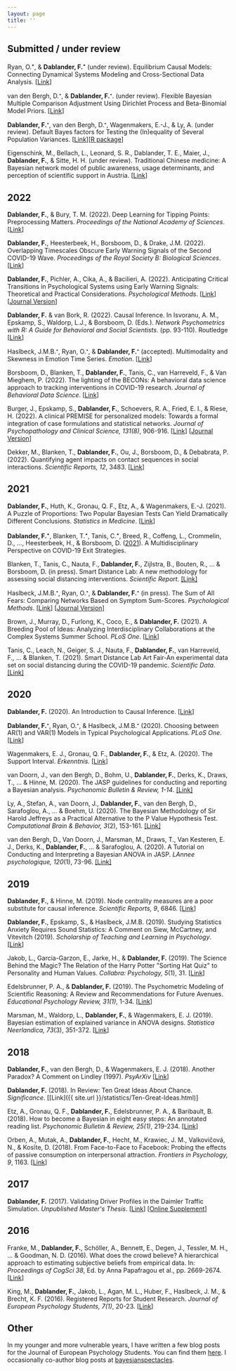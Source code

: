 ```yaml
---
layout: page
title: ''
---
```


## Submitted / under review
Ryan, O.<sup>&#11089;</sup>, & **Dablander, F.**<sup>&#11089;</sup> (under review). Equilibrium Causal Models: Connecting Dynamical Systems Modeling and Cross-Sectional Data Analysis. [[Link](https://psyarxiv.com/q4d9g)]

van den Bergh, D.<sup><small>&#11089;</small></sup>, & **Dablander, F.**<sup><small>&#11089;</small></sup>. (under review). Flexible Bayesian Multiple Comparison Adjustment Using Dirichlet Process and Beta-Binomial Model Priors. [[Link](https://arxiv.org/abs/2208.07086)]

**Dablander, F.**<sup><small>&#11089;</small></sup>, van den Bergh, D.<sup><small>&#11089;</small></sup>, Wagenmakers, E.-J., & Ly, A. (under review). Default Bayes factors for Testing the (In)equality of Several Population Variances. [[Link](https://arxiv.org/abs/2003.06278)][[R package](https://github.com/fdabl/bfvartest)]


Eigenschink, M., Bellach, L., Leonard, S. R., Dablander, T. E., Maier, J., **Dablander, F.**, & Sitte, H. H. (under review). Traditional Chinese medicine: A Bayesian network model of public awareness, usage determinants, and perception of scientific support in Austria. [[Link](https://www.medrxiv.org/content/10.1101/2021.12.24.21268331v2)]


## 2022
**Dablander, F.**, & Bury, T. M. (2022). Deep Learning for Tipping Points: Preprocessing Matters. *Proceedings of the National Academy of Sciences*. [[Link](https://www.pnas.org/doi/10.1073/pnas.2207720119)]

**Dablander, F.**, Heesterbeek, H., Borsboom, D., & Drake, J.M. (2022). Overlapping Timescales Obscure Early Warning Signals of the Second COVID-19 Wave.  *Proceedings of the Royal Society B: Biological Sciences*. [[Link](https://royalsocietypublishing.org/doi/10.1098/rspb.2021.1809)]

**Dablander, F.**, Pichler, A., Cika, A., & Bacilieri, A. (2022). Anticipating Critical Transitions in Psychological Systems using Early Warning Signals: Theoretical and Practical Considerations. *Psychological Methods*. [[Link](https://psyarxiv.com/5wc28)] [[Journal Version](https://psycnet.apa.org/record/2022-19018-001)]

**Dablander, F.** & van Bork, R. (2022). Causal Inference. In Isvoranu, A. M., Epskamp, S., Waldorp, L.J., & Borsboom, D. (Eds.). *Network Psychometrics with R: A Guide for Behavioral and Social Scientists.* (pp. 93-110). Routledge [[Link](https://royalsocietypublishing.org/doi/10.1098/rspb.2021.1809)]

Haslbeck, J.M.B.<sup><small>&#11089;</small></sup>, Ryan, O.<sup><small>&#11089;</small></sup>, & **Dablander, F.**<sup><small>&#11089;</small></sup> (accepted). Multimodality and Skewness in Emotion Time Series. *Emotion*. [[Link](https://psyarxiv.com/qudr6)]

Borsboom, D., Blanken, T., **Dablander, F.**, Tanis, C., van Harreveld, F., & Van Mieghem, P. (2022). The lighting of the BECONs: A behavioral data science approach to tracking interventions in COVID-19 research. *Journal of Behavioral Data Science*. [[Link](https://jbds.isdsa.org/index.php/jbds/article/view/26)]

Burger, J., Epskamp, S., **Dablander, F.**, Schoevers, R. A., Fried, E. I., & Riese, H. (2022). A clinical PREMISE for personalized models: Towards a formal integration of case formulations and statistical networks. *Journal of Psychopathology and Clinical Science, 131(8)*, 906-916. [[Link](https://psyarxiv.com/bdrs7/)] [[Journal Version](https://psycnet.apa.org/doiLanding?doi=10.1037%2Fabn0000779)]

Dekker, M., Blanken, T., **Dablander, F.**, Ou, J., Borsboom, D., & Debabrata, P. (2022). Quantifying agent impacts on contact sequences in social interactions. *Scientific Reports, 12*, 3483. [[Link](https://www.nature.com/articles/s41598-022-07384-0)]


## 2021
**Dablander, F.**, Huth, K., Gronau, Q. F., Etz, A., & Wagenmakers, E.-J. (2021). A Puzzle of Proportions: Two Popular Bayesian Tests Can Yield Dramatically Different Conclusions. *Statistics in Medicine*. [[Link](https://onlinelibrary.wiley.com/doi/10.1002/sim.9278)]

**Dablander, F.**<sup>&#11089;</sup>, Blanken, T.<sup>&#11089;</sup>, Tanis, C.<sup>&#11089;</sup>, Breed, R., Coffeng, L., Crommelin, D., ..., Heesterbeek, H., & Borsboom, D. ([2021](https://psyarxiv.com/3jz8e/)). A Multidisciplinary Perspective on COVID-19 Exit Strategies.

Blanken, T., Tanis, C., Nauta, F., **Dablander, F.**, Zijlstra, B., Bouten, R., ... & Borsboom, D. (in press). Smart Distance Lab: A new methodology for assessing social distancing interventions. *Scientific Report*. [[Link]](https://osf.io/mjg2f)

Haslbeck, J.M.B.<sup><small>&#11089;</small></sup>, Ryan, O.<sup><small>&#11089;</small></sup>, & **Dablander, F.**<sup><small>&#11089;</small></sup> (in press). The Sum of All Fears: Comparing Networks Based on Symptom Sum-Scores. *Psychological Methods*. [[Link](https://psyarxiv.com/3nxu9)] [[Journal Version](https://psycnet.apa.org/record/2022-14481-001)]

Brown, J., Murray, D., Furlong, K., Coco, E., & **Dablander, F.** (2021). A Breeding Pool of Ideas: Analyzing Interdisciplinary Collaborations at the Complex Systems Summer School. *PLoS One*. [[Link](https://journals.plos.org/plosone/article?id=10.1371/journal.pone.0246260)]

Tanis, C., Leach, N., Geiger, S. J., Nauta, F., **Dablander, F.**, van Harreveld, F., ... & Blanken, T. (2021). Smart Distance Lab Art Fair-An experimental data set on social distancing during the COVID-19 pandemic. *Scientific Data*. [[Link]](https://www.nature.com/articles/s41597-021-00971-2)


## 2020
**Dablander, F.** (2020). An Introduction to Causal Inference. [[Link](https://psyarxiv.com/b3fkw)]

**Dablander, F.**<sup><small>&#11089;</small></sup>, Ryan, O.<sup><small>&#11089;</small></sup>, & Haslbeck, J.M.B.<sup><small>&#11089;</small></sup> (2020). Choosing between AR(1) and VAR(1) Models in Typical Psychological Applications. *PLoS One*. [[Link](https://journals.plos.org/plosone/article?id=10.1371/journal.pone.0240730)]

Wagenmakers, E. J., Gronau, Q. F., **Dablander, F.**, & Etz, A. (2020). The Support Interval. *Erkenntnis*. [[Link](https://link.springer.com/article/10.1007%2Fs10670-019-00209-z)]

van Doorn, J., van den Bergh, D., Bohm, U., **Dablander, F.**, Derks, K., Draws, T., ... & Hinne, M.
(2020). The JASP guidelines for conducting and reporting a Bayesian analysis. *Psychonomic Bulletin & Review, 1-14*. [[Link]](https://link.springer.com/article/10.3758/s13423-020-01798-5)

Ly, A., Stefan, A., van Doorn, J., **Dablander, F.**, van den Bergh, D., Sarafoglou, A., ... & Boehm, U.
(2020). The Bayesian Methodology of Sir Harold Jeffreys as a Practical Alternative to the P Value Hypothesis Test. *Computational Brain & Behavior, 3*(2), 153-161. [[Link]](https://link.springer.com/article/10.1007/s42113-019-00070-x)

van den Bergh, D., Van Doorn, J., Marsman, M., Draws, T., Van Kesteren, E. J., Derks, K.,
**Dablander, F.**, ... & Sarafoglou, A. (2020). A Tutorial on Conducting and Interpreting a Bayesian ANOVA in JASP. *LAnnee psychologique, 120*(1), 73-96. [[Link]](https://www.cairn.info/journal-l-annee-psychologique-2020-1-page-73.htm)


## 2019
**Dablander, F.**, & Hinne, M. (2019). Node centrality measures are a poor substitute for causal inference.  *Scientific Reports, 9*, 6846. [[Link](https://www.nature.com/articles/s41598-019-43033-9)]

**Dablander, F.**, Epskamp, S., & Haslbeck, J.M.B. (2019). Studying Statistics Anxiety Requires Sound Statistics: A Comment on Siew, McCartney, and Vitevitch (2019). *Scholarship of Teaching and Learning in Psychology*. [[Link](https://psyarxiv.com/pfnys)]

Jakob, L., Garcia-Garzon, E., Jarke, H., & **Dablander, F.** (2019). The Science Behind the Magic? The Relation of the Harry Potter "Sorting Hat Quiz" to Personality and Human Values. *Collabra: Psychology, 5*(1), 31. [[Link](https://www.collabra.org/article/10.1525/collabra.240/)]

Edelsbrunner, P. A., & **Dablander, F.** (2019). The Psychometric Modeling of Scientific Reasoning: A Review and Recommendations for Future Avenues. *Educational Psychology Review, 31(1)*, 1-34. [[Link](https://link.springer.com/article/10.1007/s10648-018-9455-5)]

Marsman, M., Waldorp, L., **Dablander, F.**, & Wagenmakers, E. J. (2019). Bayesian estimation of explained variance in ANOVA designs. *Statistica Neerlandica, 73*(3), 351-372. [[Link](https://onlinelibrary.wiley.com/doi/full/10.1111/stan.12173)]

## 2018
**Dablander, F.**, van den Bergh, D., & Wagenmakers, E. J. (2018). Another Paradox? A Comment on Lindley (1997). *PsyArXiv* [[Link](https://psyarxiv.com/gzj5t/)]

**Dablander, F.** (2018). In Review: Ten Great Ideas About Chance. *Significance*. [[Link]({{ site.url }}/statistics/Ten-Great-Ideas.html)]

Etz, A., Gronau, Q. F., **Dablander, F.**, Edelsbrunner, P. A., & Baribault, B. (2018). How to become a Bayesian in eight easy steps: An annotated reading list. *Psychonomic Bulletin & Review, 25(1)*, 219-234. [[Link](https://link.springer.com/article/10.3758/s13423-017-1317-5)]

Orben, A., Mutak, A., **Dablander, F.**, Hecht, M., Krawiec, J. M., Valkovičová, N., & Kosīte, D. (2018). From Face-to-Face to Facebook: Probing the effects of passive consumption on interpersonal attraction. *Frontiers in Psychology, 9*, 1163. [[Link](https://www.frontiersin.org/articles/10.3389/fpsyg.2018.01163/full)]


## 2017
**Dablander, F.** (2017). Validating Driver Profiles in the Daimler Traffic Simulation. *Unpublished Master's Thesis*. [[Link](https://thesiscommons.org/k2xdf/)] [[Online Supplement](https://osf.io/dw5hr/?view_only=992545a0d49a4a0198a215388ee95e5f)]


## 2016
Franke, M., **Dablander, F.**, Schöller, A., Bennett, E., Degen, J., Tessler, M. H., ... & Goodman, N. D. (2016). What does the crowd believe? A hierarchical approach to estimating subjective beliefs from empirical data. In: *Proceedings of CogSci 38*, Ed. by Anna Papafragou et al., pp. 2669-2674. [[Link](https://mindmodeling.org/cogsci2016/papers/0460/)]

King, M., **Dablander, F.**, Jakob, L., Agan, M. L., Huber, F., Haslbeck, J. M., & Brecht, K. F. (2016). Registered Reports for Student Research. *Journal of European Psychology Students, 7(1)*, 20-23. [[Link](https://jeps.efpsa.org/articles/10.5334/jeps.401/)]


## Other
In my younger and more vulnerable years, I have written a few blog posts for the Journal of European Psychology Students. You can find them [here](https://blog.efpsa.org/author/fabian-dablander/). I occasionally co-author blog posts at [bayesianspectacles](https://www.bayesianspectacles.org/).

